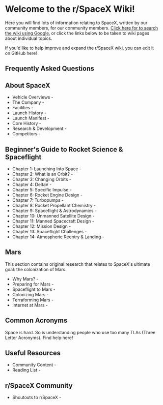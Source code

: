 # Welcome to the r/SpaceX Wiki!

Here you will find lots of information relating to SpaceX, written by our community members, for our community members. [Click here for to search the wiki using Google](https://www.google.com/#safe=off&q=site:www.reddit.com%2Fr%2Fspacex%2Fwiki%2F), or click the links below to be taken to wiki pages about individual topics.

If you'd like to help improve and expand the r/SpaceX wiki, you can edit it on GitHub here!

## Frequently Asked Questions

## About SpaceX

* Vehicle Overviews -
* The Company -
* Facilities -
* Launch History -
* Launch Manifest -
* Core History -
* Research & Development -
* Competitors -

## Beginner's Guide to Rocket Science & Spaceflight

* Chapter 1: Launching Into Space -
* Chapter 2: What is an Orbit? -
* Chapter 3: Changing Orbits -
* Chapter 4: DeltaV -
* Chapter 5: Specific Impulse -
* Chapter 6: Rocket Engine Design -
* Chapter 7: Turbopumps -
* Chapter 8: Rocket Propellant Chemistry -
* Chapter 9: Spaceflight & Astrodynamics -
* Chapter 10: Unmanned Satellite Design -
* Chapter 11: Manned Spacecraft Design -
* Chapter 12: Mission Design -
* Chapter 13: Spaceflight Challenges -
* Chapter 14: Atmospheric Reentry & Landing -

## Mars

This section contains original research that relates to SpaceX's ultimate goal: the colonization of Mars.

* Why Mars? -
* Preparing for Mars -
* Spaceflight to Mars -
* Colonizing Mars -
* Terraforming Mars -
* Internet at Mars -

## Common Acronyms

Space is hard. So is understanding people who use too many TLAs (Three Letter Acronyms). Find help here!

## Useful Resources

* Community Content -
* Reading List -

## r/SpaceX Community

* Shoutouts to r/SpaceX -